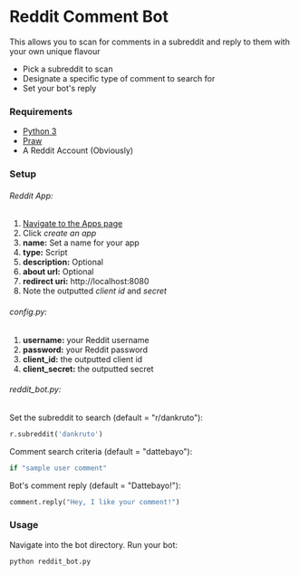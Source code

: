 # Reddit Comment Bot
This allows you to scan for comments in a subreddit and reply to them with your own unique flavour
  - Pick a subreddit to scan
  - Designate a specific type of comment to search for
  - Set your bot's reply

### Requirements
  - [Python 3](https://www.python.org/downloads/)
  - [Praw](https://praw.readthedocs.io/en/latest/getting_started/installation.html)
  - A Reddit Account (Obviously)

### Setup
###### Reddit App:
1. [Navigate to the Apps page ](https://www.reddit.com/prefs/apps/)
2. Click *create an app*
3. **name:** Set a name for your app
4. **type:** Script
5. **description:** Optional
6. **about url:** Optional
7. **redirect uri:** http://localhost:8080
8. Note the outputted *client id* and *secret*

###### config.py:
1. **username:** your Reddit username
2. **password:** your Reddit password
3. **client_id:** the outputted client id
4. **client_secret:** the outputted secret

###### reddit_bot.py:

Set the subreddit to search (default = "r/dankruto"):
```python
r.subreddit('dankruto') 
```
Comment search criteria (default = "dattebayo"):
```python
if "sample user comment"
```
Bot's comment reply (default = "Dattebayo!"):
```python
comment.reply("Hey, I like your comment!")
```

### Usage

Navigate into the bot directory.
Run your bot:
```
python reddit_bot.py
```
